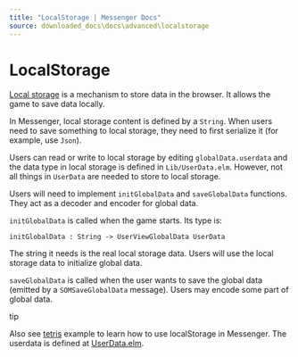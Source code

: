 ```yaml
---
title: "LocalStorage | Messenger Docs"
source: downloaded_docs\docs\advanced\localstorage
---
```


# LocalStorage

[Local storage](https://developer.mozilla.org/en-US/docs/Web/API/Window/localStorage) is a mechanism to store data in the browser. It allows the game to save data locally.

In Messenger, local storage content is defined by a `String`. When users need to save something to local storage, they need to first serialize it (for example, use `Json`).

Users can read or write to local storage by editing `globalData.userdata` and the data type in local storage is defined in `Lib/UserData.elm`. However, not all things in `UserData` are needed to store to local storage.

Users will need to implement `initGlobalData` and `saveGlobalData` functions. They act as a decoder and encoder for global data.

`initGlobalData` is called when the game starts.
Its type is:

```
initGlobalData : String -> UserViewGlobalData UserData  

```

The string it needs is the real local storage data. Users will use the local storage data to initialize global data.

`saveGlobalData` is called when the user wants to save the global data (emitted by a `SOMSaveGlobalData` message). Users may encode some part of global data.

tip

Also see [tetris](https://github.com/elm-messenger/messenger-core/tree/main/test/src/Scenes/Tetris) example to learn how to use localStorage in Messenger. The userdata is defined at [UserData.elm](https://github.com/elm-messenger/messenger-core/blob/main/test/src/Lib/UserData.elm).